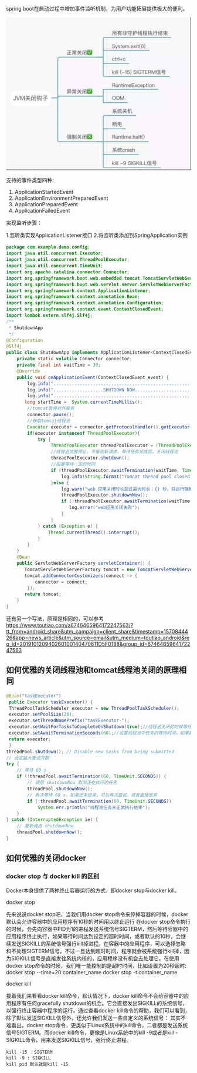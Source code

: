 spring boot在启动过程中增加事件监听机制，为用户功能拓展提供极大的便利。



![](img/shutdown.png)


支持的事件类型四种:

1. ApplicationStartedEvent
2. ApplicationEnvironmentPreparedEvent
3. ApplicationPreparedEvent
4. ApplicationFailedEvent

实现监听步骤：

1.监听类实现ApplicationListener接口
2.将监听类添加到SpringApplication实例

```java
package com.example.demo.config;
import java.util.concurrent.Executor;
import java.util.concurrent.ThreadPoolExecutor;
import java.util.concurrent.TimeUnit;
import org.apache.catalina.connector.Connector;
import org.springframework.boot.web.embedded.tomcat.TomcatServletWebServerFactory;
import org.springframework.boot.web.servlet.server.ServletWebServerFactory;
import org.springframework.context.ApplicationListener;
import org.springframework.context.annotation.Bean;
import org.springframework.context.annotation.Configuration;
import org.springframework.context.event.ContextClosedEvent;
import lombok.extern.slf4j.Slf4j;
/**
 * ShutdownApp
 */
@Configuration
@Slf4j
public class ShutdownApp implements ApplicationListener<ContextClosedEvent>{
    private static volatile Connector connector;
    private final int waitTime = 30;
    @Override
    public void onApplicationEvent(ContextClosedEvent event) {
        log.info("..........................................................");
        log.info("...................SHUTDOWN NOW...........................");
        log.info("..........................................................");
       long startTime =  System.currentTimeMillis();
        //tomcat暂停对外服务
        connector.pause();
        //获取tomcat线程池
        Executor executor = connector.getProtocolHandler().getExecutor();
        if(executor instanceof ThreadPoolExecutor){
            try {
                 ThreadPoolExecutor threadPoolExecutor = (ThreadPoolExecutor) executor;
                 //线程池优雅停止，不接收新请求，等待任务完成后，关闭线程池
                 threadPoolExecutor.shutdown();
                 //阻塞等待一定的时间
                 if (threadPoolExecutor.awaitTermination(waitTime, TimeUnit.SECONDS)) {
                     log.info(String.format("Tomcat thread pool closed, time : %s ms", System.currentTimeMillis() - startTime));
                 }else {
                     log.warn("web 应用关闭时长超过最大时长：{} 秒，将进行强制关闭", waitTime);
                     threadPoolExecutor.shutdownNow();
                     if (!threadPoolExecutor.awaitTermination(waitTime, TimeUnit.SECONDS)) {
                        log.error("web应用关闭失败");
                     }
                 }
            } catch (Exception e) {
                Thread.currentThread().interrupt();
            }
        }
    }
    @Bean
    public ServletWebServerFactory servletContainer() {
       TomcatServletWebServerFactory tomcat = new TomcatServletWebServerFactory();
       tomcat.addConnectorCustomizers(connect -> {
           connector = connect;
        });
       return tomcat;
    }
}
```

还有另一个写法，原理是相同的，可以参考
https://www.toutiao.com/a6746465964172247563/?tt_from=android_share&utm_campaign=client_share&timestamp=1570844426&app=news_article&utm_source=email&utm_medium=toutiao_android&req_id=201910120940260100140470811D5F0188&group_id=6746465964172247563

## 如何优雅的关闭线程池和tomcat线程池关闭的原理相同

```java
@Bean("taskExecutor")
 public Executor taskExecutor() {
 ThreadPoolTaskScheduler executor = new ThreadPoolTaskScheduler();
 executor.setPoolSize(20);
 executor.setThreadNamePrefix("taskExecutor-");
 executor.setWaitForTasksToCompleteOnShutdown(true);//线程池关闭的时候等待所有任务都完成
 executor.setAwaitTerminationSeconds(60);//设置线程池中任务的等待时间，如果超过这个时候还没有销毁就强制销毁，以确保应用最后能够被关闭，而不是阻塞住
 return executor;
 }
threadPool.shutdown(); // Disable new tasks from being submitted
// 设定最大重试次数
try {
    // 等待 60 s
    if (!threadPool.awaitTermination(60, TimeUnit.SECONDS)) {
        // 调用 shutdownNow 取消正在执行的任务
        threadPool.shutdownNow();
        // 再次等待 60 s，如果还未结束，可以再次尝试，或者直接放弃
        if (!threadPool.awaitTermination(60, TimeUnit.SECONDS))
            System.err.println("线程池任务未正常执行结束");
    }
} catch (InterruptedException ie) {
    // 重新调用 shutdownNow
    threadPool.shutdownNow();
}
```

## 如何优雅的关闭docker

### docker stop 与 docker kill 的区别

Docker本身提供了两种终止容器运行的方式，即docker stop与docker kill。

docker stop

先来说说docker stop吧，当我们用docker stop命令来停掉容器的时候，docker默认会允许容器中的应用程序有10秒的时间用以终止运行
在docker stop命令执行的时候，会先向容器中PID为1的进程发送系统信号SIGTERM，然后等待容器中的应用程序终止执行，如果等待时间达到设定的超时时间，或者默认的10秒，会继续发送SIGKILL的系统信号强行kill掉进程。在容器中的应用程序，可以选择忽略和不处理SIGTERM信号，不过一旦达到超时时间，程序就会被系统强行kill掉，因为SIGKILL信号是直接发往系统内核的，应用程序没有机会去处理它。在使用docker stop命令的时候，我们唯一能控制的是超时时间，比如设置为20秒超时:
docker stop --time=20 container_name
docker stop -t container_name

docker kill

接着我们来看看docker kill命令，默认情况下，docker kill命令不会给容器中的应用程序有任何gracefully shutdown的机会。它会直接发出SIGKILL的系统信号，以强行终止容器中程序的运行。通过查看docker kill命令的帮助，我们可以看到，除了默认发送SIGKILL信号外，还允许我们发送一些自定义的系统信号：
其实不难看出，docker stop命令，更类似于Linux系统中的kill命令，二者都是发送系统信号SIGTERM。而docker kill命令，更像是Linux系统中的kill -9或者是kill -SIGKILL命令，用来发送SIGKILL信号，强行终止进程。

    kill -15 ：SIGTERM
    kill -9 : SIGKILL
    kill pid 默认就是kill -15













